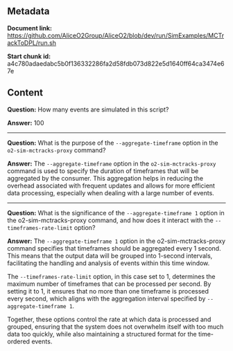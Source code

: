 ## Metadata

**Document link:** https://github.com/AliceO2Group/AliceO2/blob/dev/run/SimExamples/MCTrackToDPL/run.sh

**Start chunk id:** a4c780adaedabc5b0f136332286fa2d58fdb073d822e5d1640ff64ca3474e67e

## Content

**Question:** How many events are simulated in this script?

**Answer:** 100

---

**Question:** What is the purpose of the `--aggregate-timeframe` option in the `o2-sim-mctracks-proxy` command?

**Answer:** The `--aggregate-timeframe` option in the `o2-sim-mctracks-proxy` command is used to specify the duration of timeframes that will be aggregated by the consumer. This aggregation helps in reducing the overhead associated with frequent updates and allows for more efficient data processing, especially when dealing with a large number of events.

---

**Question:** What is the significance of the `--aggregate-timeframe 1` option in the o2-sim-mctracks-proxy command, and how does it interact with the `--timeframes-rate-limit` option?

**Answer:** The `--aggregate-timeframe 1` option in the o2-sim-mctracks-proxy command specifies that timeframes should be aggregated every 1 second. This means that the output data will be grouped into 1-second intervals, facilitating the handling and analysis of events within this time window.

The `--timeframes-rate-limit` option, in this case set to 1, determines the maximum number of timeframes that can be processed per second. By setting it to 1, it ensures that no more than one timeframe is processed every second, which aligns with the aggregation interval specified by `--aggregate-timeframe 1`.

Together, these options control the rate at which data is processed and grouped, ensuring that the system does not overwhelm itself with too much data too quickly, while also maintaining a structured format for the time-ordered events.